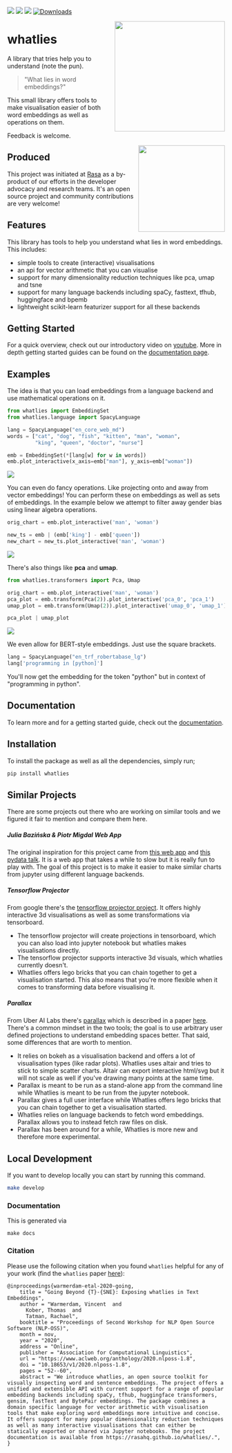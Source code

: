 ![](https://img.shields.io/pypi/v/whatlies)
![](https://img.shields.io/pypi/pyversions/whatlies)
![](https://img.shields.io/github/license/rasahq/whatlies)
[![Downloads](https://pepy.tech/badge/whatlies)](https://pepy.tech/project/whatlies)

<img src="docs/logo.png" width=255 height=255 align="right">

# whatlies

A library that tries help you to understand (note the pun).

> "What lies in word embeddings?"

This small library offers tools to make visualisation easier of both
word embeddings as well as operations on them.

Feedback is welcome.

<img src="docs/square-logo.svg" width=200 height=200 align="right">

## Produced

This project was initiated at [Rasa](https://rasa.com) as a by-product of
our efforts in the developer advocacy and research teams. It's an open source project
and community contributions are very welcome!

## Features

This library has tools to help you understand what lies in word embeddings. This includes:

- simple tools to create (interactive) visualisations
- an api for vector arithmetic that you can visualise
- support for many dimensionality reduction techniques like pca, umap and tsne
- support for many language backends including spaCy, fasttext, tfhub, huggingface and bpemb
- lightweight scikit-learn featurizer support for all these backends

## Getting Started

For a quick overview, check out our introductory video on
[youtube](https://www.youtube.com/watch?v=FwkwC7IJWO0&list=PL75e0qA87dlG-za8eLI6t0_Pbxafk-cxb&index=9&t=0s). More
in depth getting started guides can be found on the [documentation page](https://rasahq.github.io/whatlies/).

## Examples

The idea is that you can load embeddings from a language backend
and use mathematical operations on it.

```python
from whatlies import EmbeddingSet
from whatlies.language import SpacyLanguage

lang = SpacyLanguage("en_core_web_md")
words = ["cat", "dog", "fish", "kitten", "man", "woman",
         "king", "queen", "doctor", "nurse"]

emb = EmbeddingSet(*[lang[w] for w in words])
emb.plot_interactive(x_axis=emb["man"], y_axis=emb["woman"])
```

![](docs/gif-zero.gif)

You can even do fancy operations. Like projecting onto and away
from vector embeddings! You can perform these on embeddings as
well as sets of embeddings.  In the example below we attempt
to filter away gender bias using linear algebra operations.

```python
orig_chart = emb.plot_interactive('man', 'woman')

new_ts = emb | (emb['king'] - emb['queen'])
new_chart = new_ts.plot_interactive('man', 'woman')
```

![](docs/gif-one.gif)

There's also things like **pca** and **umap**.

```python
from whatlies.transformers import Pca, Umap

orig_chart = emb.plot_interactive('man', 'woman')
pca_plot = emb.transform(Pca(2)).plot_interactive('pca_0', 'pca_1')
umap_plot = emb.transform(Umap(2)).plot_interactive('umap_0', 'umap_1')

pca_plot | umap_plot
```

![](docs/gif-two.gif)

We even allow for BERT-style embeddings. Just use the square brackets.

```python
lang = SpacyLanguage("en_trf_robertabase_lg")
lang['programming in [python]']
```

You'll now get the embedding for the token "python" but in context of "programming in python".

## Documentation

To learn more and for a getting started guide, check out the [documentation](https://rasahq.github.io/whatlies/).

## Installation

To install the package as well as all the dependencies, simply run;

```bash
pip install whatlies
```

## Similar Projects

There are some projects out there who are working on similar tools and we figured it fair to mention and compare them here.

##### Julia Bazińska & Piotr Migdal Web App

The original inspiration for this project came from [this web app](https://lamyiowce.github.io/word2viz/) and [this pydata talk](https://www.youtube.com/watch?v=AGgCqpouKSs). It is a web app that takes a while to slow
but it is really fun to play with. The goal of this project is to make it
easier to make similar charts from jupyter using different language backends.


##### Tensorflow Projector

From google there's the [tensorflow projector project](https://projector.tensorflow.org/). It offers
highly interactive 3d visualisations as well as some transformations via tensorboard.

- The tensorflow projector will create projections in tensorboard, which you can also load
into jupyter notebook but whatlies makes visualisations directly.
- The tensorflow projector supports interactive 3d visuals, which whatlies currently doesn't.
- Whatlies offers lego bricks that you can chain together to get a visualisation started. This
also means that you're more flexible when it comes to transforming data before visualising it.

##### Parallax

From Uber AI Labs there's [parallax](https://github.com/uber-research/parallax) which is described
in a paper [here](https://arxiv.org/abs/1905.12099). There's a common mindset in the two tools;
the goal is to use arbitrary user defined projections to understand embedding spaces better.
That said, some differences that are worth to mention.

- It relies on bokeh as a visualisation backend and offers a lot of visualisation types
(like radar plots). Whatlies uses altair and tries to stick to simple scatter charts.
Altair can export interactive html/svg but it will not scale as well if you've drawing
many points at the same time.
- Parallax is meant to be run as a stand-alone app from the command line while Whatlies is
meant to be run from the jupyter notebook.
- Parallax gives a full user interface while Whatlies offers lego bricks that you can chain
together to get a visualisation started.
- Whatlies relies on language backends to fetch word embeddings. Parallax allows you to instead
fetch raw files on disk.
- Parallax has been around for a while, Whatlies is more new and therefore more experimental.

## Local Development

If you want to develop locally you can start by running this command.

```bash
make develop
```

### Documentation

This is generated via

```
make docs
```

### Citation
Please use the following citation when you found `whatlies` helpful for any of your work (find the `whatlies` paper [here](https://www.aclweb.org/anthology/2020.nlposs-1.8)):
```
@inproceedings{warmerdam-etal-2020-going,
    title = "Going Beyond {T}-{SNE}: Exposing whatlies in Text Embeddings",
    author = "Warmerdam, Vincent  and
      Kober, Thomas  and
      Tatman, Rachael",
    booktitle = "Proceedings of Second Workshop for NLP Open Source Software (NLP-OSS)",
    month = nov,
    year = "2020",
    address = "Online",
    publisher = "Association for Computational Linguistics",
    url = "https://www.aclweb.org/anthology/2020.nlposs-1.8",
    doi = "10.18653/v1/2020.nlposs-1.8",
    pages = "52--60",
    abstract = "We introduce whatlies, an open source toolkit for visually inspecting word and sentence embeddings. The project offers a unified and extensible API with current support for a range of popular embedding backends including spaCy, tfhub, huggingface transformers, gensim, fastText and BytePair embeddings. The package combines a domain specific language for vector arithmetic with visualisation tools that make exploring word embeddings more intuitive and concise. It offers support for many popular dimensionality reduction techniques as well as many interactive visualisations that can either be statically exported or shared via Jupyter notebooks. The project documentation is available from https://rasahq.github.io/whatlies/.",
}
```
